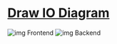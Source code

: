 # [Draw IO Diagram](https://viewer.diagrams.net/?highlight=0000ff&edit=_blank&layers=1&nav=1&title=TiledEditor#Uhttps:%2F%2Fdrive.google.com%2Fuc?id=1nv9ZECFXsPy6ryWCQ5GonJNyxRTCz3cy%26export=download)

![img Frontend](https://i.imgur.com/rv2FQ3D.png)
![img Backend](https://i.imgur.com/TM2sK4N.png)